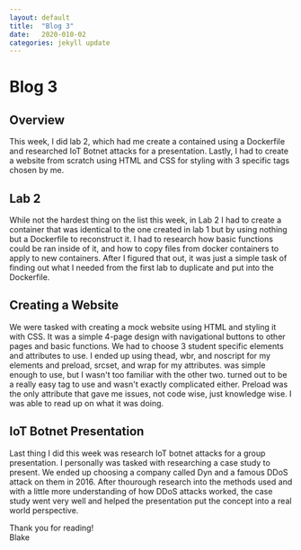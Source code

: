 ```yaml
---
layout: default
title:  "Blog 3"
date:   2020-010-02
categories: jekyll update
---
```


<h1>Blog 3</h1>

<h2>Overview</h2>
This week, I did lab 2, which had me create a contained using a Dockerfile and researched IoT Botnet attacks for a presentation. Lastly, I had to create a website from scratch using HTML and CSS for styling with 3 specific tags chosen by me. 

<h2>Lab 2</h2>
While not the hardest thing on the list this week, in Lab 2 I had to create a container that was identical to the one created in lab 1 but by using nothing but a Dockerfile to reconstruct it. I had to research how basic functions could be ran inside of it, and how to copy files from docker containers to apply to new containers. After I figured that out, it was just a simple task of finding out what I needed from the first lab to duplicate and put into the Dockerfile. 

<h2>Creating a Website</h2>
We were tasked with creating a mock website using HTML and styling it with CSS. It was a simple 4-page design with navigational buttons to other pages and basic functions. We had to choose 3 student specific elements and attributes to use. I ended up using thead, wbr, and noscript for my elements and preload, srcset, and wrap for my attributes. <thead> was simple enough to use, but I wasn't too familiar with the other two. <wbr> turned out to be a really easy tag to use and <noscript> wasn't exactly complicated either. Preload was the only attribute that gave me issues, not code wise, just knowledge wise. I was able to read up on what it was doing. 

<h2>IoT Botnet Presentation</h2>
Last thing I did this week was research IoT botnet attacks for a group presentation. I personally was tasked with researching a case study to present. We ended up choosing a company called Dyn and a famous DDoS attack on them in 2016. After thourough research into the methods used and with a little more understanding of how DDoS attacks worked, the case study went very well and helped the presentation put the concept into a real world perspective. 

Thank you for reading!<br/>
Blake
